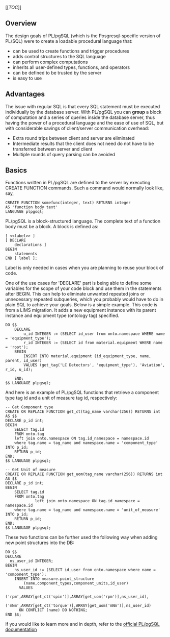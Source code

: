 [[_TOC_]]

## Overview
The design goals of PL/pgSQL (which is the Posgresql-specific version of PL/SQL) were to create a loadable procedural language that:
- can be used to create functions and trigger procedures
- adds control structures to the SQL language
- can perform complex computations
- inherits all user-defined types, functions, and operators
- can be defined to be trusted by the server
- is easy to use

## Advantages
The issue with regular SQL is that every SQL statement must be executed individually by the database server.
With PL/pgSQL you can **group** a block of computation and a series of queries inside the database server, thus having the power of a procedural language and the ease of use of SQL, but with considerable savings of client/server communication overhead:
- Extra round trips between client and server are eliminated
- Intermediate results that the client does not need do not have to be transferred between server and client
- Multiple rounds of query parsing can be avoided

## Basics
Functions written in PL/pgSQL are defined to the server by executing CREATE FUNCTION commands. Such a command would normally look like, say,

```
CREATE FUNCTION somefunc(integer, text) RETURNS integer
AS 'function body text'
LANGUAGE plpgsql;
```

PL/pgSQL is a block-structured language. The complete text of a function body must be a block. A block is defined as:

```
[ <<label>> ]
[ DECLARE
    declarations ]
BEGIN
    statements
END [ label ];
```

Label is only needed in cases when you are planning to reuse your block of code.

One of the use cases for 'DECLARE' part is being able to define some variables for the scope of your code block and use them in the statements after BEGIN. This can help to eliminate unwanted repeated joins or unnecessary repeated subqueries, which you probably would have to do in plain SQL to achieve your goals. 
Below is a simple example. This code is from a LIMS migration. It adds a new equipment instance with its parent instance and equipment type (ontology tag) specified.

```
DO $$
    DECLARE
        u_id INTEGER := (SELECT id_user from onto.namespace WHERE name = 'equipment_type');
        r_id INTEGER := (SELECT id from material.equipment WHERE name = 'root');        
    BEGIN
        INSERT INTO material.equipment (id_equipment_type, name, parent, id_user)
        VALUES (get_tag('LC Detectors', 'equipment_type'), 'Aviation', r_id, u_id);        

    END;
$$ LANGUAGE plpgsql;
```


And here is an example of PL/pgSQL functions that retrieve a component type tag id and a unit of measure tag id, respectively:

```
-- Get Component type
CREATE OR REPLACE FUNCTION get_ct(tag_name varchar(256)) RETURNS int AS $$
DECLARE p_id int;
BEGIN
    SELECT tag.id 
    FROM onto.tag 
    left join onto.namespace ON tag.id_namespace = namespace.id
    where tag.name = tag_name and namespace.name = 'component_type' INTO p_id;
    RETURN p_id;
END;
$$ LANGUAGE plpgsql;

-- Get Unit of measure
CREATE OR REPLACE FUNCTION get_uom(tag_name varchar(256)) RETURNS int AS $$
DECLARE p_id int;
BEGIN
    SELECT tag.id
    FROM onto.tag
             left join onto.namespace ON tag.id_namespace = namespace.id
    where tag.name = tag_name and namespace.name = 'unit_of_measure' INTO p_id;
    RETURN p_id;
END;
$$ LANGUAGE plpgsql;
```

These two functions can be further used the following way when adding new point structures into the DB:

```
DO $$
DECLARE
  ns_user_id INTEGER;
BEGIN   
    ns_user_id := (SELECT id_user from onto.namespace where name = 'component_type');    
    INSERT INTO measure.point_structure
        (name,component_types,component_units,id_user)
      VALUES       
        ('rpm',ARRAY[get_ct('spin')],ARRAY[get_uom('rpm')],ns_user_id),
        ('mNm',ARRAY[get_ct('torque')],ARRAY[get_uom('mNm')],ns_user_id)
      ON CONFLICT (name) DO NOTHING;
END $$;
```

If you would like to learn more and in depth, refer to the [official PL/pgSQL documentation](https://www.postgresql.org/docs/9.2/plpgsql-overview.html)
